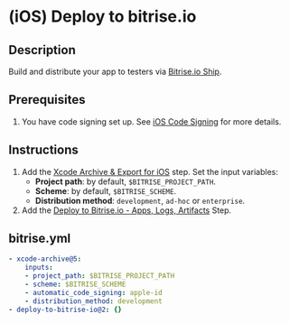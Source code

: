 # (iOS) Deploy to bitrise.io

## Description

Build and distribute your app to testers via [Bitrise.io Ship](https://devcenter.bitrise.io/en/deploying/deploying-with-ship.html).

## Prerequisites

1. You have code signing set up. See [iOS Code Signing](https://devcenter.bitrise.io/en/code-signing/ios-code-signing.html) for more details.

## Instructions

1. Add the [Xcode Archive & Export for iOS](https://bitrise.io/integrations/steps/xcode-archive) step. Set the input variables:
    - **Project path**: by default, `$BITRISE_PROJECT_PATH`.
    - **Scheme**: by default, `$BITRISE_SCHEME`.
    - **Distribution method**: `development`, `ad-hoc` or `enterprise`.
2. Add the [Deploy to Bitrise.io - Apps, Logs, Artifacts](https://www.bitrise.io/integrations/steps/deploy-to-bitrise-io) Step.

## bitrise.yml

```yaml
- xcode-archive@5:
    inputs:
    - project_path: $BITRISE_PROJECT_PATH
    - scheme: $BITRISE_SCHEME
    - automatic_code_signing: apple-id
    - distribution_method: development
- deploy-to-bitrise-io@2: {}
```
